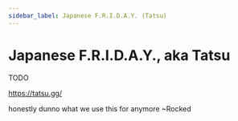 ```yaml
---
sidebar_label: Japanese F.R.I.D.A.Y. (Tatsu)
---
```


# Japanese F.R.I.D.A.Y., aka Tatsu

TODO

https://tatsu.gg/

honestly dunno what we use this for anymore ~Rocked
